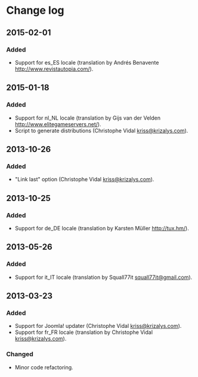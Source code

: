 Change log
==========

2015-02-01
----------
### Added
- Support for es_ES locale (translation by Andrés Benavente
<http://www.revistautopia.com/>).

2015-01-18
----------
### Added
- Support for nl_NL locale (translation by Gijs van der Velden
<http://www.elitegameservers.net/>).
- Script to generate distributions (Christophe Vidal <kriss@krizalys.com>).

2013-10-26
----------
### Added
- "Link last" option (Christophe Vidal <kriss@krizalys.com>).

2013-10-25
----------
### Added
- Support for de_DE locale (translation by Karsten Müller <http://tux.hm/>).

2013-05-26
----------
### Added
- Support for it_IT locale (translation by Squall77it
<squall77it@gmail.com>).

2013-03-23
----------
### Added
- Support for Joomla! updater (Christophe Vidal <kriss@krizalys.com>).
- Support for fr_FR locale (translation by Christophe Vidal
<kriss@krizalys.com>).

### Changed
- Minor code refactoring.
